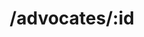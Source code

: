 ---
title: /advocates/:id
position: 1.1
type: get
description: Get Advocate
parameters:
  - name:
    content:
content_markdown: |-
  Returns a specific advocate from your collection
left_code_blocks:
  - code_block: |-
      $.get("http://api.myapp.com/advocates/yitzi", {
        token: "YOUR_APP_KEY",
      }, function(data) {
        alert(data);
      });
    title: jQuery
    language: javascript
  - code_block: |-
      r = requests.get("http://api.devrel.com/advocates/yitzi", token="YOUR_APP_KEY")
      print r.text
    title: Python
    language: python
  - code_block: |-
      var request = require("request");
      request("http://api.devrel.com/advocates/yitzi?token=YOUR_APP_KEY", function (error, response, body) {
      if (!error && response.statusCode == 200) {
        console.log(body);
      }
    title: Node.js
    language: javascript
  - code_block: |-
      curl http://sampleapi.devrel.com/advocates/yitzi?key=YOUR_APP_KEY
    title: Curl
    language: bash
right_code_blocks:
  - code_block: |2-
      {
        "user": "yitzi",
        "degree": "BSc Computer Science",
        "college": "Jersalem College of Technology",
        "email": "yitzi@startbetshemesh.com",
        "linkedin": "yitzi.dev/li",
        "employer" : "Sifra",
        "position" : "Developer Advocate",
        "resume" : "yitzi.dev/resume",
        "note": "Grab if available!"
      }
    title: Response
    language: json
  - code_block: |2-
      {
        "error": true,
        "message": "Advocate doesn't exist"
      }
    title: Error
    language: json
---